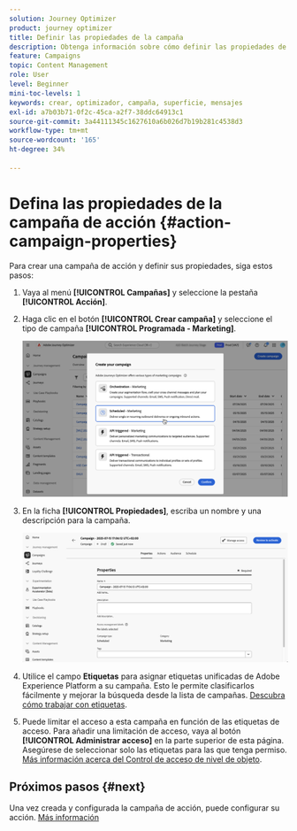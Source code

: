 ```yaml
---
solution: Journey Optimizer
product: journey optimizer
title: Definir las propiedades de la campaña
description: Obtenga información sobre cómo definir las propiedades de la campaña
feature: Campaigns
topic: Content Management
role: User
level: Beginner
mini-toc-levels: 1
keywords: crear, optimizador, campaña, superficie, mensajes
exl-id: a7b03b71-0f2c-45ca-a2f7-38ddc64913c1
source-git-commit: 3a44111345c1627610a6b026d7b19b281c4538d3
workflow-type: tm+mt
source-wordcount: '165'
ht-degree: 34%

---
```


# Defina las propiedades de la campaña de acción {#action-campaign-properties}

Para crear una campaña de acción y definir sus propiedades, siga estos pasos:

1. Vaya al menú **[!UICONTROL Campañas]** y seleccione la pestaña **[!UICONTROL Acción]**.

1. Haga clic en el botón **[!UICONTROL Crear campaña]** y seleccione el tipo de campaña **[!UICONTROL Programada - Marketing]**.

   ![](assets/create-campaign-modal.png)

1. En la ficha **[!UICONTROL Propiedades]**, escriba un nombre y una descripción para la campaña.

   ![](assets/create-campaign-properties.png)

1. Utilice el campo **Etiquetas** para asignar etiquetas unificadas de Adobe Experience Platform a su campaña. Esto le permite clasificarlos fácilmente y mejorar la búsqueda desde la lista de campañas. [Descubra cómo trabajar con etiquetas](../start/search-filter-categorize.md#tags).

1. Puede limitar el acceso a esta campaña en función de las etiquetas de acceso. Para añadir una limitación de acceso, vaya al botón **[!UICONTROL Administrar acceso]** en la parte superior de esta página. Asegúrese de seleccionar solo las etiquetas para las que tenga permiso. [Más información acerca del Control de acceso de nivel de objeto](../administration/object-based-access.md).

## Próximos pasos {#next}

Una vez creada y configurada la campaña de acción, puede configurar su acción. [Más información](campaign-action.md)
